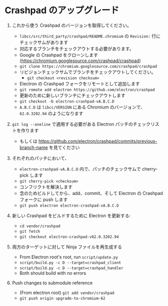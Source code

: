 # Crashpad のアップグレード

1. これから使う Crashpad のバージョンを取得してください。
    
    - `libcc/src/third_party/crashpad/README.chromium` の `Revision:` 行にチェックサムがあります
    - 対応するブランチをチェックアウトする必要があります。
    - Google の Crashpad をクローンします (https://chromium.googlesource.com/crashpad/crashpad)
    - `git clone https://chromium.googlesource.com/crashpad/crashpad`
    - リビジョンチェックサムでブランチをチェックアウトしてください。 
        - `git checkout <revision checksum>`
    - Electron の Crashpad フォークをリモートとして追加します
    - `git remote add electron https://github.com/electron/crashpad`
    - 更新のために新しいブランチにチェックアウトします
    - `git checkout -b electron-crashpad-vA.B.C.D`
    - `A.B.C.D` は `libcc/VERSION` にある Chromium のバージョンで、`62.0.3202.94` のようになります

2. `git log --oneline` で適用する必要がある Electron パッチのチェックリストを作ります
    
    - もしくは https://github.com/electron/crashpad/commits/previous-branch-name を見てください

3. それぞれのパッチにおいて、
    
    - `electron-crashpad-vA.B.C.D` 内で、パッチのチェックサムで cherry-pick します
    - `git cherry-pick <checksum>`
    - コンフリクトを解決します
    - 念のためビルドしてから、add、commit、そして Electron の Crashpad フォークに push します
    - `git push electron electron-crashpad-vA.B.C.D`

4. 新しい Crashpad をビルドするために Electron を更新する:
    
    - `cd vendor/crashpad`
    - `git fetch`
    - `git checkout electron-crashpad-v62.0.3202.94`
5. 両方のターゲットに対して Ninja ファイルを再生成する 
    - From Electron root's root, run `script/update.py`
    - `script/build.py -c D --target=crashpad_client`
    - `script/build.py -c D --target=crashpad_handler`
    - Both should build with no errors
6. Push changes to submodule reference 
    - (From electron root) `git add vendor/crashpad`
    - `git push origin upgrade-to-chromium-62`